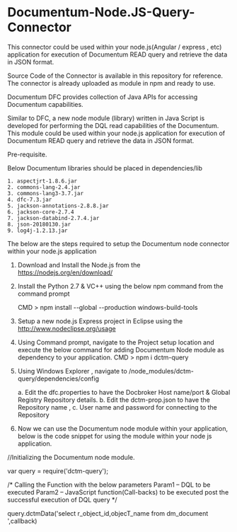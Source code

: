 # Documentum-Node.JS-Query-Connector

This connector could be used within your node.js(Angular / express , etc)  application for execution of Documentum READ query and retrieve the data in JSON format.

Source Code of the Connector is available in this repository for reference. The connector is already uploaded as module in npm and ready to use.

Documentum DFC provides collection of Java APIs for accessing Documentum capabilities.

Similar to DFC, a new node module (library) written in Java Script is developed for performing the DQL read capabilities of the Documentum.  This module could be used within your node.js application for execution of Documentum READ query and retrieve the data in JSON format.

Pre-requisite.

Below Documentum libraries should be placed in dependencies/lib 
  
    1. aspectjrt-1.8.6.jar
    2. commons-lang-2.4.jar
    3. commons-lang3-3.7.jar
    4. dfc-7.3.jar
    5. jackson-annotations-2.8.8.jar
    6. jackson-core-2.7.4
    7. jackson-databind-2.7.4.jar
    8. json-20180130.jar
    9. log4j-1.2.13.jar


The below are the steps required to setup the Documentum node connector within your node.js application

1.	Download and Install the Node.js from the https://nodejs.org/en/download/

2.	Install the Python 2.7 & VC++ using the below npm command from the command prompt

    CMD > npm install --global --production windows-build-tools

3.	Setup a new node.js Express project  in Eclipse using the http://www.nodeclipse.org/usage

4.	Using Command prompt, navigate to the Project setup location and execute the below command for adding Documentum Node module as dependency to your application.
     CMD > npm i dctm-query
     
5.	Using Windows Explorer , navigate to <Project Setup Location>/node_modules/dctm-query/dependencies/config

      a.	Edit the dfc.properties to have the Docbroker Host name/port & Global Registry Repository details.
      b.	Edit the dctm-prop.json to have the Repository name ,
      c.	User name and password for connecting to the Repository 


6.	Now we can use the Documentum node module within your application, below is the code snippet for using the module within your node js application.   

//Initializing the Documentum node module.

  var query = require('dctm-query');
  
/* Calling the Function with the below parameters 
Param1 – DQL to be executed
Param2 – JavaScript function(Call-backs) to be executed post the successful execution of DQL query */


query.dctmData('select r_object_id,objecT_name from dm_document ',callback)







